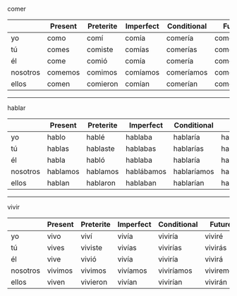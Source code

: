 
comer

| | Present | Preterite | Imperfect | Conditional | Future |
|-|-|-|-|-|-|
yo | como | comí | comía | comería | comeré |
tú | comes | comiste | comías | comerías | comerás |
él | come | comió | comía | comería | comerá |
nosotros | comemos | comimos | comíamos | comeríamos | comeremos |
ellos | comen | comieron | comían | comerían | comerán |

---
hablar

| | Present | Preterite | Imperfect | Conditional | Future |
|-|-|-|-|-|-|
yo | hablo | hablé | hablaba | hablaría | hablaré |
tú | hablas | hablaste | hablabas | hablarías | hablarás |
él | habla | habló | hablaba | hablaría | hablará |
nosotros | hablamos | hablamos | hablábamos | hablaríamos | hablaremos |
ellos | hablan | hablaron | hablaban | hablarían | hablarán |

---
vivir

| | Present | Preterite | Imperfect | Conditional | Future |
|-|-|-|-|-|-|
yo | vivo | viví | vivía | viviría | viviré |
tú | vives | viviste | vivías | vivirías | vivirás |
él | vive | vivió | vivía | viviría | vivirá |
nosotros | vivimos | vivimos | vivíamos | viviríamos | viviremos |
ellos | viven | vivieron | vivían | vivirían | vivirán |
